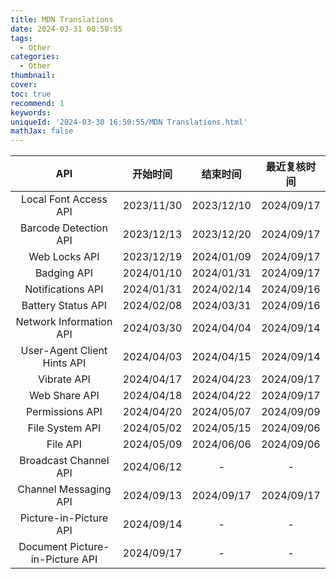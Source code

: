 ```yaml
---
title: MDN Translations
date: 2024-03-31 00:50:55
tags:
  - Other
categories:
  - Other
thumbnail:
cover:
toc: true
recommend: 1
keywords:
uniqueId: '2024-03-30 16:50:55/MDN Translations.html'
mathJax: false
---
```


|             API             |    开始时间    |    结束时间    |   最近复核时间   |
|:---------------------------:|:----------:|:----------:|:----------:|
|      Local Font Access API      | 2023/11/30 | 2023/12/10 | 2024/09/17 |
|      Barcode Detection API      | 2023/12/13 | 2023/12/20 | 2024/09/17 |
|          Web Locks API          | 2023/12/19 | 2024/01/09 | 2024/09/17 |
|           Badging API           | 2024/01/10 | 2024/01/31 | 2024/09/17 |
|        Notifications API        | 2024/01/31 | 2024/02/14 | 2024/09/16 |
|       Battery Status API        | 2024/02/08 | 2024/03/31 | 2024/09/16 |
|     Network Information API     | 2024/03/30 | 2024/04/04 | 2024/09/14 |
|   User-Agent Client Hints API   | 2024/04/03 | 2024/04/15 | 2024/09/14 |
|           Vibrate API           | 2024/04/17 | 2024/04/23 | 2024/09/17 |
|          Web Share API          | 2024/04/18 | 2024/04/22 | 2024/09/17 |
|         Permissions API         | 2024/04/20 | 2024/05/07 | 2024/09/09 |
|         File System API         | 2024/05/02 | 2024/05/15 | 2024/09/06 |
|            File API             | 2024/05/09 | 2024/06/06 | 2024/09/06 |
|      Broadcast Channel API      | 2024/06/12 |     -      |     -      |
|      Channel Messaging API      | 2024/09/13 | 2024/09/17 | 2024/09/17 |
|      Picture-in-Picture API     | 2024/09/14 |     -      |     -      |
| Document Picture-in-Picture API | 2024/09/17 |     -      |     -      |
